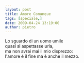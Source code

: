 ```yaml
---
layout: post
title: Amore Comunque
tags: [speciale,]
date: 2009-04-24 13:19:00
author: pietro
---
```

Lo sguardo di un uomo umile<br/>quasi si aspettasse urla,<br/>ma non avrai mai il mio disprezzo:<br/>l'amore è il fine ma è anche il mezzo.
